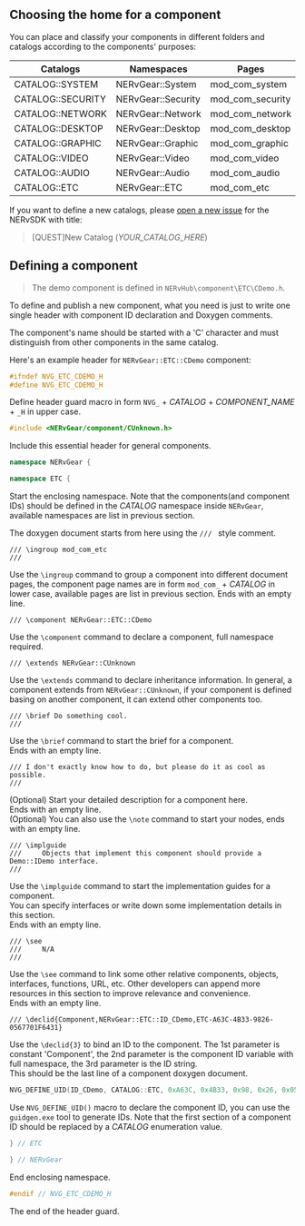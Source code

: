 ﻿## Choosing the home for a component

You can place and classify your components in different folders and catalogs according to the components' purposes:

| Catalogs          | Namespaces         | Pages            | Folders                      |
| ----------------  | ------------------ | ---------------- | ---------------------------- |
| CATALOG::SYSTEM   | NERvGear::System   | mod_com_system   | NERvHub\\component\\System   |
| CATALOG::SECURITY | NERvGear::Security | mod_com_security | NERvHub\\component\\Security |
| CATALOG::NETWORK  | NERvGear::Network  | mod_com_network  | NERvHub\\component\\Network  |
| CATALOG::DESKTOP  | NERvGear::Desktop  | mod_com_desktop  | NERvHub\\component\\Desktop  |
| CATALOG::GRAPHIC  | NERvGear::Graphic  | mod_com_graphic  | NERvHub\\component\\Graphic  |
| CATALOG::VIDEO    | NERvGear::Video    | mod_com_video    | NERvHub\\component\\Video    |
| CATALOG::AUDIO    | NERvGear::Audio    | mod_com_audio    | NERvHub\\component\\Audio    |
| CATALOG::ETC      | NERvGear::ETC      | mod_com_etc      | NERvHub\\component\\ETC      |

If you want to define a new catalogs, please [open a new issue](https://github.com/NERvGear/NERvSDK/issues) for the NERvSDK with title:

> [QUEST]New Catalog (_YOUR_CATALOG_HERE_)

## Defining a component

> The demo component is defined in `NERvHub\component\ETC\CDemo.h`.

To define and publish a new component, what you need is just to write one single header with component ID declaration and Doxygen comments.

The component's name should be started with a 'C' character and must distinguish from other components in the same catalog.

Here's an example header for `NERvGear::ETC::CDemo` component:

```CPP
#ifndef NVG_ETC_CDEMO_H
#define NVG_ETC_CDEMO_H
```
Define header guard macro in form `NVG_` + _CATALOG_ + _COMPONENT_NAME_ + `_H` in upper case.
```CPP
#include <NERvGear/component/CUnknown.h>
```
Include this essential header for general components.
```CPP
namespace NERvGear {

namespace ETC {
```
Start the enclosing namespace. Note that the components(and component IDs) should be defined in the _CATALOG_ namespace inside `NERvGear`, available namespaces are list in previous section.

The doxygen document starts from here using the `/// ` style comment.
```
/// \ingroup mod_com_etc
///
```
Use the `\ingroup` command to group a component into different document pages, the component page names are in form `mod_com_` + _CATALOG_ in lower case, available pages are list in previous section.
Ends with an empty line.
```
/// \component NERvGear::ETC::CDemo
```
Use the `\component` command to declare a component, full namespace required.
```
/// \extends NERvGear::CUnknown
```
Use the `\extends` command to declare inheritance information. In general, a component  extends from `NERvGear::CUnknown`, if your component is defined basing on another component, it can extend other components too.
```
/// \brief Do something cool.
///
```
Use the `\brief` command to start the brief for a component.  
Ends with an empty line.
```
/// I don't exactly know how to do, but please do it as cool as possible.
///
```
(Optional) Start your detailed description for a component here.  
Ends with an empty line.  
(Optional) You can also use the `\note` command to start your nodes, ends with an empty line.
```
/// \implguide
///     Objects that implement this component should provide a Demo::IDemo interface.
///
```
Use the `\implguide` command to start the implementation guides for a component.  
You can specify interfaces or write down some implementation details in this section.   
Ends with an empty line.
```
/// \see
///     N/A
///
```
Use the `\see` command to link some other relative components, objects, interfaces, functions, URL, etc. Other developers can append more resources in this section to improve relevance and convenience.  
Ends with an empty line.
```
/// \declid{Component,NERvGear::ETC::ID_CDemo,ETC-A63C-4B33-9826-0567701F6431}
```
Use the `\declid{3}` to bind an ID to the component. The 1st parameter is constant 'Component', the 2nd parameter is the component ID variable with full namespace, the 3rd parameter is the ID string.  
This should be the last line of a component doxygen document.
```CPP
NVG_DEFINE_UID(ID_CDemo, CATALOG::ETC, 0xA63C, 0x4B33, 0x98, 0x26, 0x05, 0x67, 0x70, 0x1F, 0x64, 0x31); ///< ETC-A63C-4B33-9826-0567701F6431
```
Use `NVG_DEFINE_UID()` macro to declare the component ID, you can use the `guidgen.exe` tool to generate IDs. Note that the first section of a component ID should be replaced by a _CATALOG_ enumeration value.
```CPP
} // ETC

} // NERvGear
```
End enclosing namespace.
```CPP
#endif // NVG_ETC_CDEMO_H
```
The end of the header guard.
